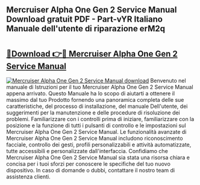 ## Mercruiser Alpha One Gen 2 Service Manual Download gratuit PDF - Part-vYR Italiano Manuale dell'utente di riparazione erM2q

# <h2><a href="http://dffhnz.blite.top/?on=Mercruiser+Alpha+One+Gen+2+Service+Manual">🔗Download 👉🔴 Mercruiser Alpha One Gen 2 Service Manual</a></h2>

[![Mercruiser Alpha One Gen 2 Service Manual download](https://i.imgur.com/lujVjoI.png)](http://dffhnz.blite.top/?on=Mercruiser+Alpha+One+Gen+2+Service+Manual)
Benvenuto nel manuale di Istruzioni per il tuo Mercruiser Alpha One Gen 2 Service Manual appena arrivato. Questo Manuale ha lo scopo di aiutarti a ottenere il massimo dal tuo Prodotto fornendo una panoramica completa delle sue caratteristiche, del processo di installazione, del manuale Dell'utente, dei suggerimenti per la manutenzione e delle procedure di risoluzione dei problemi. Familiarizzare con i controlli prima di iniziare, familiarizzare con la posizione e la funzione di tutti i pulsanti di controllo e le impostazioni sul Mercruiser Alpha One Gen 2 Service Manual. Le funzionalità avanzate di Mercruiser Alpha One Gen 2 Service Manual includono riconoscimento facciale, controllo dei gesti, profili personalizzabili e attività automatizzate, tutte accessibili e personalizzate dall'interfaccia. Confidiamo che Mercruiser Alpha One Gen 2 Service Manual sia stata una risorsa chiara e concisa per i tuoi sforzi per conoscere le specifiche del tuo nuovo dispositivo. In caso di domande o dubbi, contattare il nostro team di assistenza clienti.
